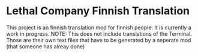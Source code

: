 # Lethal Company Finnish Translation

This project is an finnish translation mod for finnish people.
It is currently a work in progress.
NOTE: This does not include translations of the Terminal. Those are their own text files that have to be generated by a seperate mod (that someone has alreay done)


